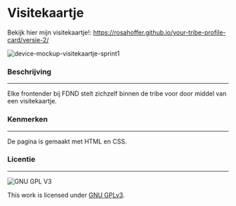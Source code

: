 # Visitekaartje

Bekijk hier mijn visitekaartje!: https://rosahoffer.github.io/your-tribe-profile-card/versie-2/

![device-mockup-visitekaartje-sprint1](https://user-images.githubusercontent.com/112861375/189330753-cc4f9893-7645-4a57-b6ae-dcb6cc9a6a57.png)

### Beschrijving

***

Elke frontender bij FDND stelt zichzelf binnen de tribe voor door middel van een visitekaartje.

### Kenmerken

***

De pagina is gemaakt met HTML en CSS.

### Licentie

***

![GNU GPL V3](https://www.gnu.org/graphics/gplv3-127x51.png)

This work is licensed under [GNU GPLv3](./LICENSE).
